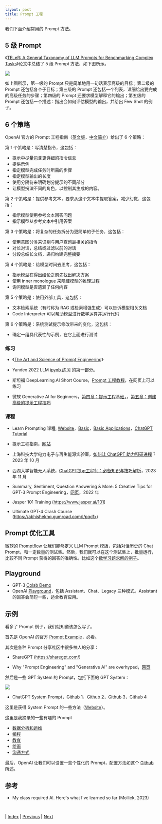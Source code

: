 ```yaml
---
layout: post
title: Prompt 工程
---
```


我们下面介绍常用的 Prompt 方法。

## 5 级 Prompt

《[TELeR: A General Taxonomy of LLM Prompts for Benchmarking Complex Tasks](https://arxiv.org/pdf/2305.11430.pdf)》论文中总结了 5 级 Prompt 方法，如下图所示。

![](fig/5-level.png)

如上图所示，第一级的 Prompt 只是简单地用一句话表示高级的目标；第二级的 Prompt 还包括各个子目标；第三级的 Prompt 还包括一个列表，详细给出要完成的高级任务的步骤；第四级的 Prompt 还要求模型解释它的输出；第五级的 Prompt 还包括一个描述：指出会如何评估模型的输出，并给出 Few Shot 的例子。

## 6 个策略

OpenAI 官方的 Prompt 工程指南（[英文版](https://platform.openai.com/docs/guides/prompt-engineering)，[中文简介](https://mp.weixin.qq.com/s/4HMdDXFdAanrCwZyAZcNXg)）给出了 6 个策略：

第 1 个策略是：写清楚指令，这包括：
- 提示中尽量包含更详细的指令信息
- 提供示例
- 指定模型完成任务时所需的步骤
- 指定模型输出的长度
- 使用分隔符来明确划分提示的不同部分
- 让模型扮演不同的角色，以控制其生成的内容。

第 2 个策略是：提供参考文本，要求从这个文本中提取答案，减少幻觉，这包括：
- 指示模型使用参考文本回答问题
- 指示模型从参考文本中引用答案

第 3 个策略是：将复杂的任务拆分为更简单的子任务，这包括：
- 使用意图分类来识别与用户查询最相关的指令
- 对长对话，总结或过滤以前的对话
- 分段总结长文档，递归构建完整摘要

第 4 个策略是：给模型时间去思考，这包括：
- 指示模型在得出结论之前先找出解决方案
- 使用 inner monologue 来隐藏模型的推理过程
- 询问模型是否遗漏了任何内容

第 5 个策略是：使用外部工具，这包括：
- 文本检索系统（有时称为 RAG 或检索增强生成）可以告诉模型相关文档
- Code Interpreter 可以帮助模型进行数学运算并运行代码

第 6 个策略是：系统测试提示修改带来的变化，这包括：
- 确定一组具代表性的示例，在它上面进行测试

### 练习

- 《[The Art and Science of Prompt Engineering](https://wandb.ai/darek/llmapps/reports/The-Art-and-Science-of-Prompt-Engineering--Vmlldzo1MzM1NDMy)》

- Yandex 2022 LLM [ipynb 练习](https://github.com/yandexdataschool/nlp_course/blob/2022/week08_llm/practice.ipynb) 的第一部分。

- 斯坦福 DeepLearning.AI Short Course，[Prompt 工程教程](https://learn.deeplearning.ai/chatgpt-prompt-eng/lesson/1/introduction)，在网页上可以练习

- 微软 Generative AI for Beginners，[第四章：提示工程基础，](https://github.com/microsoft/generative-ai-for-beginners/blob/main/04-prompt-engineering-fundamentals/translations/cn/README.md?WT.mc_id=academic-105485-koreyst)，[第五章：创建高级的提示工程技巧](https://github.com/microsoft/generative-ai-for-beginners/blob/main/05-advanced-prompts/translations/cn/README.md?WT.mc_id=academic-105485-koreyst)

### 课程

- Learn Prompting 课程, [Website](https://learnprompting.org/docs/intro)，[Basic](https://learnprompting.org/docs/category/-basics)，[Basic Applications](https://learnprompting.org/docs/category/-basic-applications)，[ChatGPT Tutorial](https://learningprompt.wiki/docs/chatgpt-learning-path) 

- 提示工程指南，[网站](https://www.promptingguide.ai/)

- 上海科技大学电力电子与再生能源实验室，[如何让 ChatGPT 助力科研进程](https://zhuanlan.zhihu.com/p/662192875)？2023 年 10 月

- 西湖大学智能无人系统，[ChatGPT提示工程师：必备知识与技巧解析](https://www.bilibili.com/read/cv27830700/)，2023 年 11 月

- Summary, Sentiment, Question Answering & More: 5 Creative Tips for GPT-3 Prompt Engineering，[网页](https://wandb.ai/ivangoncharov/GPT-3/reports/Summary-Sentiment-Question-Answering-More-5-Creative-Tips-for-GPT-3-Prompt-Engineering--VmlldzoxODY0Nzky)，2022 年

- Jasper 101 Training (https://www.jasper.ai/101)

- Ultimate GPT-4 Crash Course (https://abhishekhq.gumroad.com/l/pqdfx)

## Prompt 优化工具

微软的 [Promptflow](https://github.com/microsoft/promptflow) 让我们能够定义 LLM Prompt 模版，包括对话历史的 Chat Prompt，和一定数量的测试集。然后，我们就可以在这个测试集上，批量运行，比较不同 Prompt 获得的回答的准确性。比如这个[数学习题求解的例子](https://github.com/microsoft/promptflow/blob/main/examples/tutorials/flow-fine-tuning-evaluation/promptflow-quality-improvement.md)。

## Playground

- GPT-3 [Colab Demo](https://colab.research.google.com/drive/16WRWYYoulZrR0FLQqjoRNoxL7frtBZ1c?usp=sharing)
- OpenAI [Playground](https://platform.openai.com/playground)，包括 Assistant、Chat、Legacy 三种模式。Assistant 的回答会简短一些，适合教育应用。

## 示例

看多了 Prompt 例子，我们就知道该怎么写了。

首先是 OpenAI 的官方 [Prompt Example](https://platform.openai.com/examples)，必看。

其次是各种 Prompt 分享社区中很多神人的分享：

- ShareGPT (https://sharegpt.com/)

- Why "Prompt Engineering" and "Generative AI" are overhyped，[网页](https://www.latent.space/p/why-prompt-engineering-and-generative)

然后是一些 GPT System 的 Prompt，包括下面的 GPT System：

![](./fig/misc-app.jpg)

- ChatGPT System Prompt，[Github 1](https://github.com/LouisShark/chatgpt_system_prompt)，[Github 2](https://github.com/spdustin/ChatGPT-AutoExpert/blob/main/_system-prompts/gpts/README.md)，[Github 3](https://github.com/linexjlin/GPTs)，[Github 4](https://github.com/mustvlad/ChatGPT-System-Prompts/)

这里是获得 System Prompt 的一些方法（[Website](https://zhuanlan.zhihu.com/p/667229277)）。

这里是我摘录的一些有趣的 Prompt
- [数据分析和运维](3-10-prompt-aiops.md)
- [编程](3-10-prompt-coding.md)
- [教育](3-10-prompt-edu.md)
- [绘画](3-10-prompt-vision.md)
- [沟通方式](3-10-prompt-style.md)

最后，OpenAI 让我们可以设置一些个性化的 Prompt，配置方法如这个 [Github](https://github.com/spdustin/ChatGPT-AutoExpert/) 所述。

## 参考

- My class required AI. Here's what I've learned so far (Mollick, 2023)

<br/>

| [Index](./) | [Previous](3-1-run) | [Next](3-10-prompt-analysis)
